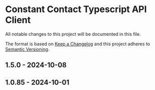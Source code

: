 # Constant Contact Typescript API Client
All notable changes to this project will be documented in this file.

The format is based on [Keep a Changelog](https://keepachangelog.com/) and this project adheres to [Semantic Versioning](https://semver.org/).

## 1.5.0 - 2024-10-08

## 1.0.85 - 2024-10-01
